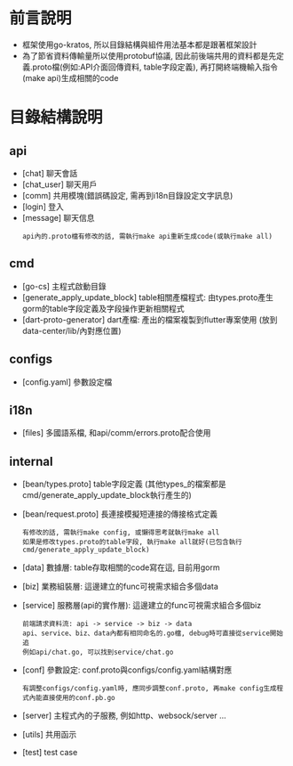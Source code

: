 # 前言說明
- 框架使用go-kratos, 所以目錄結構與組件用法基本都是跟著框架設計
- 為了節省資料傳輸量所以使用protobuf協議, 因此前後端共用的資料都是先定義.proto檔(例如:API介面回傳資料, table字段定義), 
  再打開終端機輸入指令(make api)生成相關的code

# 目錄結構說明
## api
- [chat] 聊天會話
- [chat_user] 聊天用戶
- [comm] 共用模塊(錯誤碼設定, 需再到i18n目錄設定文字訊息)
- [login] 登入
- [message] 聊天信息
    ```
    api內的.proto檔有修改的話, 需執行make api重新生成code(或執行make all)
    ```

## cmd
- [go-cs] 主程式啟動目錄
- [generate_apply_update_block] table相關產檔程式: 由types.proto產生gorm的table字段定義及字段操作更新相關程式
- [dart-proto-generator] dart產檔: 產出的檔案複製到flutter專案使用 (放到data-center/lib/內對應位置)

## configs
- [config.yaml] 參數設定檔

## i18n
- [files] 多國語系檔, 和api/comm/errors.proto配合使用

## internal
- [bean/types.proto] table字段定義 (其他types_的檔案都是 cmd/generate_apply_update_block執行產生的)
- [bean/request.proto] 長連接模擬短連接的傳接格式定義 
    ```
    有修改的話, 需執行make config, 或懶得思考就執行make all
    如果是修改types.proto的table字段, 執行make all就好(已包含執行cmd/generate_apply_update_block)
    ```

- [data] 數據層: table存取相關的code寫在這, 目前用gorm 
- [biz] 業務組裝層: 這邊建立的func可視需求組合多個data
- [service] 服務層(api的實作層): 這邊建立的func可視需求組合多個biz
    ```
    前端請求資料流: api -> service -> biz -> data
    api、service、biz、data內都有相同命名的.go檔, debug時可直接從service開始追
    例如api/chat.go, 可以找到service/chat.go
    ```

- [conf] 參數設定: conf.proto與configs/config.yaml結構對應
    ```
    有調整configs/config.yaml時, 應同步調整conf.proto, 再make config生成程式內能直接使用的conf.pb.go
    ```
  
- [server] 主程式內的子服務, 例如http、websock/server ...

- [utils] 共用函示

- [test] test case